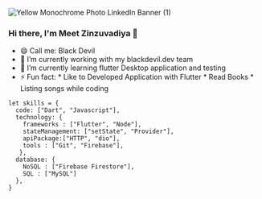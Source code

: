 ![Yellow Monochrome Photo LinkedIn Banner (1)](https://user-images.githubusercontent.com/42451405/117411161-e9c19100-af30-11eb-8a64-1f145d336cf7.png)

### Hi there, I'm Meet Zinzuvadiya 👋

- 😄 Call me: Black Devil 
- 🔭 I’m currently working with my blackdevil.dev team
- 🌱 I’m currently learning flutter Desktop application and testing
- ⚡ Fun fact: * Like to Developed Application with Flutter * Read Books * Listing songs while coding

```
let skills = {
  code: ["Dart", "Javascript"],
  technology: {
    frameworks : ["Flutter", "Node"],
    stateManagement: ["setState", "Provider"],
    apiPackage:["HTTP", "dio"],
    tools : ["Git", "Firebase"],
   },
  database: {
    NoSQL : ["Firebase Firestore"],
    SQL : ["MySQL"]
  },
}
```
<!--
**BlackDevil98/BlackDevil98** is a ✨ _special_ ✨ repository because its `README.md` (this file) appears on your GitHub profile.

Here are some ideas to get you started:

- 🔭 I’m currently working on ...
- 🌱 I’m currently learning ...
- 👯 I’m looking to collaborate on ...
- 🤔 I’m looking for help with ...
- 💬 Ask me about ...
- 📫 How to reach me: ...
- 😄 Pronouns: ...
- ⚡ Fun fact: ...
-->

